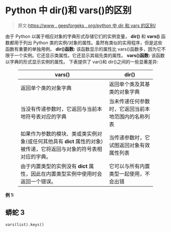 # Python 中 dir()和 vars()的区别

> 原文:[https://www . geesforgeks . org/python 中 dir 和 vars 的区别/](https://www.geeksforgeeks.org/difference-between-dir-and-vars-in-python/)

由于 Python 以属于相应对象的字典形式存储它们的实例变量， **dir()** 和 **vars()** 函数都用于列出 Python 类的实例/对象的属性。虽然有类似的实用程序，但是这些函数有重要的单独用例。
**dir()函数:**
该函数显示的属性比 vars()函数多，因为它不限于一个实例。它还显示类属性。它还显示其祖先类的属性。
**vars()函数:**
该函数以字典的形式显示实例的属性。
下表提供了 var()和 dir()之间的一些显著差异:

<figure class="table">

| vars() | dir() |
| --- | --- |
| 返回单个类的对象字典 | 返回单个类及其基类的对象字典 |
| 当没有传递参数时，它返回与当前本地符号表对应的字典 | 当未传递任何参数时，它返回当前本地范围内的名称列表 |
| 如果作为参数的模块、类或类实例对象(或任何其他具有 __dict__ 属性的对象)被传递，它将返回与对象的符号表相对应的字典。 | 当传递参数时，它试图返回对象有效属性列表 |
| 由于内置类型的实例没有 __dict__ 属性，因此在内置类型实例中使用时会返回一个错误。 | 它可以与所有内置类型一起使用，不会出错 |

</figure>

**例 1:**

## 蟒蛇 3

```
vars(list).keys()
```